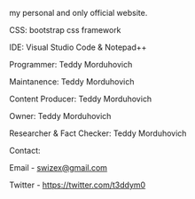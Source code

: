 my personal and only official website.


CSS: bootstrap css framework

IDE: Visual Studio Code & Notepad++

Programmer: Teddy Morduhovich

Maintanence: Teddy Morduhovich

Content Producer: Teddy Morduhovich

Owner: Teddy Morduhovich

Researcher & Fact Checker: Teddy Morduhovich


Contact:

Email - swizex@gmail.com

Twitter - https://twitter.com/t3ddym0
